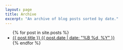 ```yaml
---
layout: page
title: Archive 
excerpt: "An archive of blog posts sorted by date."
---
```


<ul class="post-list">
{% for post in site.posts %}
  <li><article><a href="{{ site.url }}{{ post.url }}">{{ post.title }} <span class="entry-date"><time datetime="{{ post.date | date_to_xmlschema }}">{{ post.date | date: "%B %d, %Y" }}</time></span></a></article></li>
{% endfor %}
</ul>
